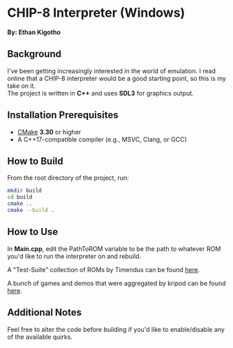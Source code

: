 # CHIP-8 Interpreter (Windows)
**By: Ethan Kigotho**

## Background
I've been getting increasingly interested in the world of emulation. I read online that a CHIP-8 interpreter would be a good starting point, so this is my take on it.  
The project is written in **C++** and uses **SDL3** for graphics output.



## Installation Prerequisites
- [CMake](https://cmake.org/download/) **3.30** or higher
- A C++17-compatible compiler (e.g., MSVC, Clang, or GCC)



## How to Build

From the root directory of the project, run:

```bash
mkdir build
cd build
cmake ..
cmake --build .
```


## How to Use
In **Main.cpp**, edit the PathToROM variable to be the path to whatever ROM you'd like to run the interpreter on and rebuild.

A "Test-Suite" collection of ROMs by Timendus can be found [here](https://github.com/Timendus/chip8-test-suite).

A bunch of games and demos that were aggregated by kripod can be found [here](https://github.com/kripod/chip8-roms).


## Additional Notes
Feel free to alter the code before building if you'd like to enable/disable any of the available quirks.